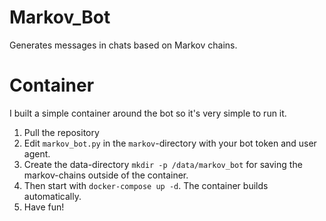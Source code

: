# Markov_Bot

Generates messages in chats based on Markov chains.

# Container

I built a simple container around the bot so it's very simple to run it.
1. Pull the repository
2. Edit `markov_bot.py` in the `markov`-directory with your bot token and user agent.
3. Create the data-directory `mkdir -p /data/markov_bot` for saving the markov-chains outside of the container.
4. Then start with `docker-compose up -d`. The container builds automatically.
5. Have fun!